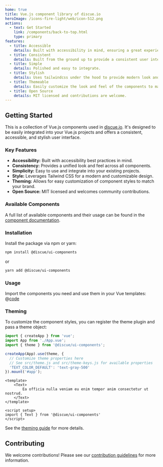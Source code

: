 ```yaml
---
home: true
title: Vue.js component library of discue.io
heroImage: /icons-fire-light/web/icon-512.png
actions:
  - text: Get Started
    link: /components/back-to-top.html
    type: primary
features:
  - title: Accessible
    details: Built with accessibility in mind, ensuring a great experience for everyone.
  - title: Consistent
    details: Built from the ground up to provide a consistent user interface.
  - title: Simple
    details: Polished and easy to integrate.
  - title: Stylish
    details: Uses tailwindcss under the hood to provide modern look and feel.
  - title: Themeable
    details: Easily customize the look and feel of the components to match your brand.
  - title: Open Source
    details: MIT licensed and contributions are welcome.
---
```


## Getting Started
This is a collection of Vue.js components used in [discue.io](https://www.discue.io/).  It's designed to be easily integrated into your Vue.js projects and offers a consistent, accessible, and stylish user interface.

### Key Features

* **Accessibility:** Built with accessibility best practices in mind.
* **Consistency:** Provides a unified look and feel across all components.
* **Simplicity:** Easy to use and integrate into your existing projects.
* **Style:** Leverages Tailwind CSS for a modern and customizable design.
* **Theming:** Allows for easy customization of component styles to match your brand.
* **Open Source:**  MIT licensed and welcomes community contributions.

### Available Components

A full list of available components and their usage can be found in the [component documentation](/components/back-to-top.html).

### Installation

Install the package via npm or yarn:

```bash
npm install @discue/ui-components
```

or

```bash
yarn add @discue/ui-components
```

### Usage

Import the components you need and use them in your Vue templates:
@[code](@examples/FormInput.vue)

### Theming

To customize the component styles, you can register the theme plugin and pass a theme object:

```javascript
import { createApp } from 'vue';
import App from './App.vue';
import { theme } from '@discue/ui-components';

createApp(App).use(theme, {
  // Customize theme properties here
  // See src/theme.js and src/theme-keys.js for available properties
  'TEXT_COLOR_DEFAULT': 'text-gray-500'
}).mount('#app');
```

```vue
<template>
    <Text>
        Ea officia nulla veniam eu enim tempor anim consectetur ut nostrud.
    </Text>
</template>

<script setup>
import { Text } from '@discue/ui-components'
</script>
```

See the [theming guide](/theming.html) for more details.

## Contributing

We welcome contributions! Please see our [contribution guidelines](/CONTRIBUTING.md) for more information.